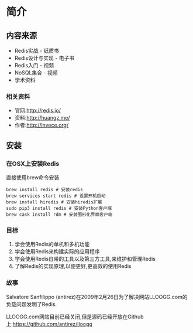 # 简介
## 内容来源
* Redis实战 - 纸质书
* Redis设计与实现 - 电子书
* Redis入门 - 视频
* NoSQL集合 - 视频
* 学术资料

### 相关资料
* 官网:http://redis.io/
* 资料:http://huangz.me/
* 作者:http://invece.org/
## 安装
### 在OSX上安装Redis
直接使用brew命令安装
```
brew install redis # 安装redis
brew services start redis # 设置开机启动
brew install hiredis # 安装hiredis扩展
sudo pip3 install redis # 安装Python客户端
brew cask install rdm # 安装图形化界面客户端
```
### 目标
1. 学会使用Redis的单机和多机功能
2. 学会使用Redis来构建实际的应用程序
3. 学会使用Redis自带的工具以及第三方工具,来维护和管理Redis
4. 了解Redis的实现原理,以便更好,更高效的使用Redis

### 故事
Salvatore Sanfilippo (antirez)在2009年2月26日为了解决网站LLOOGG.com的负载问题发明了Redis.

LLOOGG.com网站目前已经关闭,但是源码已经开放在Github上:https://github.com/antirez/lloogg


